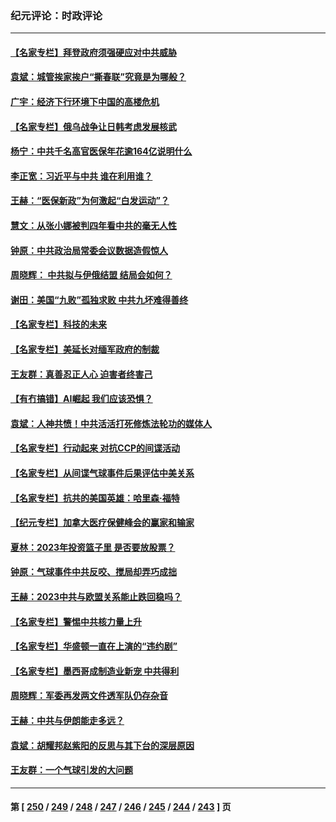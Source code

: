 ### 纪元评论：时政评论
---
#### [【名家专栏】拜登政府须强硬应对中共威胁](../../pages/nsc1025/n13932026.md) 
#### [袁斌：城管挨家挨户“撕春联”究竟是为哪般？](../../pages/nsc1025/n13932460.md) 
#### [广宇：经济下行环境下中国的高楼危机](../../pages/nsc1025/n13932386.md) 
#### [【名家专栏】俄乌战争让日韩考虑发展核武](../../pages/nsc1025/n13932029.md) 
#### [杨宁：中共千名高官医保年花逾164亿说明什么](../../pages/nsc1025/n13932179.md) 
#### [李正宽：习近平与中共 谁在利用谁？](../../pages/nsc1025/n13931922.md) 
#### [王赫：“医保新政”为何激起“白发运动”？](../../pages/nsc1025/n13931810.md) 
#### [慧文：从张小娜被判四年看中共的毫无人性](../../pages/nsc1025/n13931796.md) 
#### [钟原：中共政治局常委会议数据造假惊人](../../pages/nsc1025/n13931625.md) 
#### [周晓辉： 中共拟与伊俄结盟 结局会如何？](../../pages/nsc1025/n13931424.md) 
#### [谢田：美国“九败”孤独求败 中共九坏难得善终](../../pages/nsc1025/n13931423.md) 
#### [【名家专栏】科技的未来](../../pages/nsc1025/n13918707.md) 
#### [【名家专栏】美延长对缅军政府的制裁](../../pages/nsc1025/n13930477.md) 
#### [王友群：真善忍正人心 迫害者终害己](../../pages/nsc1025/n13930581.md) 
#### [【有冇搞错】AI崛起 我们应该恐惧？](../../pages/nsc1025/n13931107.md) 
#### [袁斌：人神共愤！中共活活打死修炼法轮功的媒体人](../../pages/nsc1025/n13930769.md) 
#### [【名家专栏】行动起来 对抗CCP的间谍活动](../../pages/nsc1025/n13930487.md) 
#### [【名家专栏】从间谍气球事件后果评估中美关系](../../pages/nsc1025/n13930460.md) 
#### [【名家专栏】抗共的美国英雄：哈里森·福特](../../pages/nsc1025/n13929659.md) 
#### [【纪元专栏】加拿大医疗保健峰会的赢家和输家](../../pages/nsc1025/n13930555.md) 
#### [夏林：2023年投资篮子里 是否要放股票？](../../pages/nsc1025/n13930544.md) 
#### [钟原：气球事件中共反咬、搅局却弄巧成拙](../../pages/nsc1025/n13929990.md) 
#### [王赫：2023中共与欧盟关系能止跌回稳吗？](../../pages/nsc1025/n13929787.md) 
#### [【名家专栏】警惕中共核力量上升](../../pages/nsc1025/n13929656.md) 
#### [【名家专栏】华盛顿一直在上演的“违约剧”](../../pages/nsc1025/n13929645.md) 
#### [【名家专栏】墨西哥成制造业新宠 中共得利](../../pages/nsc1025/n13928946.md) 
#### [周晓辉：军委再发两文件透军队仍存杂音](../../pages/nsc1025/n13929687.md) 
#### [王赫：中共与伊朗能走多远？](../../pages/nsc1025/n13929228.md) 
#### [袁斌：胡耀邦赵紫阳的反思与其下台的深层原因](../../pages/nsc1025/n13929453.md) 
#### [王友群：一个气球引发的大问题](../../pages/nsc1025/n13929207.md) 

---
#### 第 [ [250](./250.md) / [249](./249.md) / [248](./248.md) / [247](./247.md) / [246](./246.md) / [245](./245.md) / [244](./244.md) / [243](./243.md) ] 页
